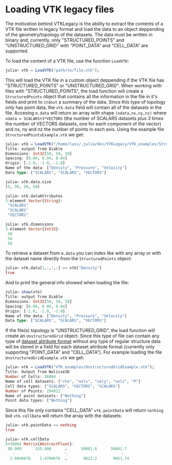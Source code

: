# Loading VTK legacy files

The motivation behind VTKLegacy is the ability to extract the contents of a VTK file written in legacy format and load the data to an object deppending of the geometry/topology of the datasets.
The data must be written in binary and, currently, only "STRUCTURED\_POINTS" and "UNSTRUCTURED\_GRID" with "POINT\_DATA" and "CELL\_DATA" are supported.

To load the content of a VTK file, use the function `LoadVTK`:

```julia
julia> vtk = LoadVTK("path/to/file.vtk");
```

This will load the VTK file in a custom object deppending if the VTK file has "STRUCTURED\_POINTS" or "UNSTRUCTURED\_GRID". When working with files with "STRUCTURED\_POINTS", the load function will create
a `StructuredPoints` object that contains all the information in the file in it's fields and print to `stdout` a summary of the data. Since this type of topology only has point data, the `vtk.data`
field will contain all of the datasets in the file. Accesing `m.data` will return an array with shape `(ndata,nx,ny,nz)` where `ndata = SCALARS+3*VECTORS` 
(the number of SCALARS datasets plus 3 times the number of VECTORS datasets, one for each component of the vector) and nx, ny and nz the number of points in each axis. Using the example file `StructuredPointsExample.vtk` we get:

```julia
julia> vtk = LoadVTK("/home/luis/.julia/dev/VTKLegacy/VTK_examples/StructuredPointsExample.vtk");
Title: output from Diable
Dimensions: Int32[50, 50, 50]
Spacing: [0.04, 0.04, 0.04]
Origin: [-1.0, -1.0, -1.0]
Name of the data: ["Density", "Pressure", "Velocity"]
Data type: ["SCALARS", "SCALARS", "VECTORS"]

julia> vtk.data.size
(5, 50, 50, 50)

julia> vtk.dataAttributes
3-element Vector{String}:
 "SCALARS"
 "SCALARS"
 "VECTORS"

julia> vtk.dimensions
3-element Vector{Int32}:
 50
 50
 50
```

To retrieve a dataset from `m.data` you can index like with any array or with the dataset name directly from the `StructuredPoints` object:

```julia
julia> vtk.data[1,:,:,:] == vtk["Density"]
true
```
And to print the general info showed when loading the file:

```julia
julia> show(vtk)
Title: output from Diable
Dimensions: Int32[50, 50, 50]
Spacing: [0.04, 0.04, 0.04]
Origin: [-1.0, -1.0, -1.0]
Name of the data: ["Density", "Pressure", "Velocity"]
Data type: ["SCALARS", "SCALARS", "VECTORS"]
```

If the file(s) topology is "UNSTRUCTURED\_GRID", the load function will create an `UnstructuredGrid` object. Since this type of file can contain any type of [dataset attribute format](https://docs.vtk.org/en/latest/design_documents/VTKFileFormats.html) without any type of regular structure data will be stored in a field for each dataset attribute format (currently only supporting "POINT\_DATA" and "CELL\_DATA"). For example loading the file `UnstructuredGridExample.vtk` we get:

```julia
julia> vtk = LoadVTK("VTK_examples/UnstructuredGridExample.vtk");
Title: Output from Walicxe3D
Number of Cells: 36864
Name of cell datasets: ["rho", "velx", "vely", "velz", "P"]
Cell data types: ["SCALARS", "VECTORS", "SCALARS"]
Number of Points: 294912
Name of point datasets: ["Nothing"]
Point data types: ["Nothing"]
```

Since this file only contains "CELL_DATA" `vtk.pointData` will return `nothing` but `vtk.cellData` will return the array with the datasets:

```julia
julia> vtk.pointData == nothing
true

julia> vtk.cellData
5×36864 Matrix{AbstractFloat}:
 98.009      155.998      …      50001.6      50002.7
   ⋮                     ⋱                       ⋮
  1.60406f6    1.47006f6  …       9623.2       9651.74
```
